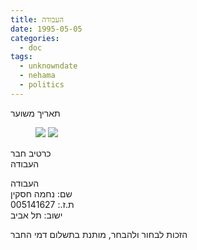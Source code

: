 ```yaml
---
title: העבודה
date: 1995-05-05
categories:
  - doc
tags:
  - unknowndate
  - nehama
  - politics
---
```


תאריך משוער

<figure class="half">
    <a  href="/haskindocs/assets/images/1995-05-05-labour-1.jpg">
    <img src="/haskindocs/assets/images/1995-05-05-labour-1.jpg"></a>
    <a  href="/haskindocs/assets/images/1995-05-05-labour-2.jpg">
    <img src="/haskindocs/assets/images/1995-05-05-labour-2.jpg"></a>
</figure>


כרטיב חבר  
העבודה

העבודה  
שם: נחמה חסקין  
ת.ז.: 005141627  
ישוב: תל אביב  

הזכות לבחור ולהבחר, מותנת בתשלום דמי החבר
